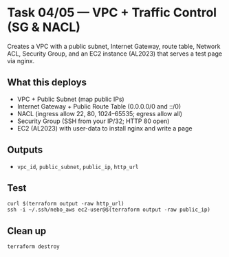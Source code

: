 # Task 04/05 — VPC + Traffic Control (SG & NACL)

Creates a VPC with a public subnet, Internet Gateway, route table, Network ACL, Security Group, and an EC2 instance (AL2023) that serves a test page via nginx.

## What this deploys
- VPC + Public Subnet (map public IPs)
- Internet Gateway + Public Route Table (0.0.0.0/0 and ::/0)
- NACL (ingress allow 22, 80, 1024–65535; egress allow all)
- Security Group (SSH from your IP/32; HTTP 80 open)
- EC2 (AL2023) with user-data to install nginx and write a page

## Outputs
- `vpc_id`, `public_subnet`, `public_ip`, `http_url`

## Test
```
curl $(terraform output -raw http_url)
ssh -i ~/.ssh/nebo_aws ec2-user@$(terraform output -raw public_ip)
```

## Clean up
```       
terraform destroy
```

